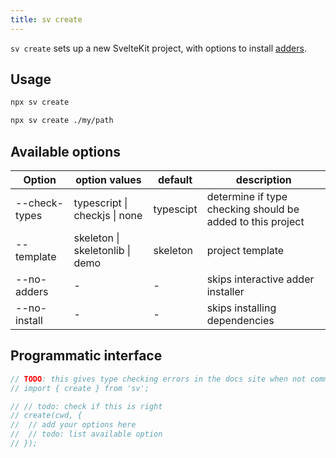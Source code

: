 ```yaml
---
title: sv create
---
```


`sv create` sets up a new SvelteKit project, with options to install [adders](sv-add#Official-adders).

## Usage

```bash
npx sv create
```

```bash
npx sv create ./my/path
```

## Available options

| Option        | option values                   | default   | description                                                |
| ------------- | ------------------------------- | --------- | ---------------------------------------------------------- |
| --check-types | typescript \| checkjs \| none   | typescipt | determine if type checking should be added to this project |
| --template    | skeleton \| skeletonlib \| demo | skeleton  | project template                                           |
| --no-adders   | -                               | -         | skips interactive adder installer                          |
| --no-install  | -                               | -         | skips installing dependencies                              |

## Programmatic interface

```js
// TODO: this gives type checking errors in the docs site when not commented out. Need to release sv, install it in the site, and uncomment this.
// import { create } from 'sv';

// // todo: check if this is right
// create(cwd, {
// 	// add your options here
// 	// todo: list available option
// });
```
